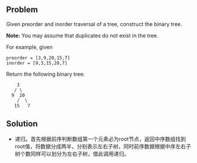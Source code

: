 ## Problem

Given preorder and inorder traversal of a tree, construct the binary tree.

**Note:**
You may assume that duplicates do not exist in the tree.

For example, given

```
preorder = [3,9,20,15,7]
inorder = [9,3,15,20,7]
```

Return the following binary tree:

```
    3
   / \
  9  20
    /  \
   15   7
```

 

## Solution

* 递归。首先根据前序判断数组第一个元素必为root节点，返回中序数组找到root值，将数据分成两半，分别表示左右子树，同时前序数据根据中序左右子树个数同样可以划分为左右子树，借此调用递归。